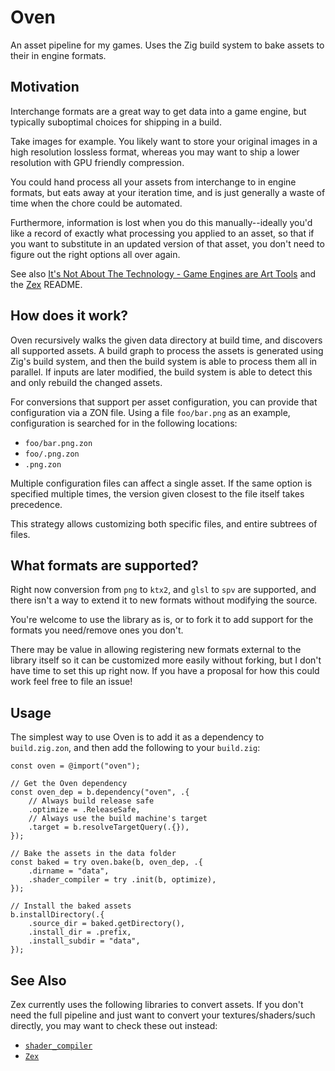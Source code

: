 # Oven

An asset pipeline for my games. Uses the Zig build system to bake assets to their in engine formats.

## Motivation

Interchange formats are a great way to get data into a game engine, but typically suboptimal choices for shipping in a build.

Take images for example. You likely want to store your original images in a high resolution lossless format, whereas you may want to ship a lower resolution with GPU friendly compression.

You could hand process all your assets from interchange to in engine formats, but eats away at your iteration time, and is just generally a waste of time when the chore could be automated.

Furthermore, information is lost when you do this manually--ideally you'd like a record of exactly what processing you applied to an asset, so that if you want to substitute in an updated version of that asset, you don't need to figure out the right options all over again.

See also [It's Not About The Technology - Game Engines are Art Tools](https://youtu.be/89bLKVvF85M) and the [Zex](https://github.com/Games-by-Mason/Zex) README.

## How does it work?

Oven recursively walks the given data directory at build time, and discovers all supported assets. A build graph to process the assets is generated using Zig's build system, and then the build system is able to process them all in parallel. If inputs are later modified, the build system is able to detect this and only rebuild the changed assets.

For conversions that support per asset configuration, you can provide that configuration via a ZON file. Using a file `foo/bar.png` as an example, configuration is searched for in the following locations:
* `foo/bar.png.zon`
* `foo/.png.zon`
* `.png.zon`

Multiple configuration files can affect a single asset. If the same option is specified multiple times, the version given closest to the file itself takes precedence.

This strategy allows customizing both specific files, and entire subtrees of files.

## What formats are supported?

Right now conversion from `png` to `ktx2`, and `glsl` to `spv` are supported, and there isn't a way to extend it to new formats without modifying the source.

You're welcome to use the library as is, or to fork it to add support for the formats you need/remove ones you don't.

There may be value in allowing registering new formats external to the library itself so it can be customized more easily without forking, but I don't have time to set this up right now. If you have a proposal for how this could work feel free to file an issue!

## Usage

The simplest way to use Oven is to add it as a dependency to `build.zig.zon`, and then add the following to your `build.zig`:
```zig
const oven = @import("oven");

// Get the Oven dependency
const oven_dep = b.dependency("oven", .{
	// Always build release safe
    .optimize = .ReleaseSafe,
    // Always use the build machine's target
    .target = b.resolveTargetQuery(.{}),
});

// Bake the assets in the data folder
const baked = try oven.bake(b, oven_dep, .{
    .dirname = "data",
    .shader_compiler = try .init(b, optimize),
});

// Install the baked assets
b.installDirectory(.{
    .source_dir = baked.getDirectory(),
    .install_dir = .prefix,
    .install_subdir = "data",
});
```

## See Also

Zex currently uses the following libraries to convert assets. If you don't need the full pipeline and just want to convert your textures/shaders/such directly, you may want to check these out instead:
* [`shader_compiler`](https://github.com/Games-by-Mason/shader_compiler)
* [`Zex`](https://github.com/Games-by-Mason/Zex)
